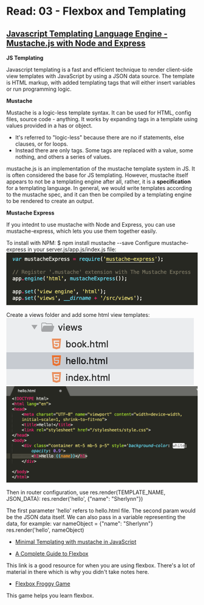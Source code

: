 # Read: 03 - Flexbox and Templating

## [Javascript Templating Language Engine - Mustache.js with Node and Express](https://medium.com/@1sherlynn/javascript-templating-language-and-engine-mustache-js-with-node-and-express-f4c2530e73b2)

**JS Templating**

Javascript templating is a fast and efficient technique to render client-side view templates with JavaScript by using a JSON data source. The template is HTML markup, with added templating tags that will either insert variables or run programming logic. 

**Mustache**

Mustache is a logic-less template syntax. It can be used for HTML, config files, source code - anything. It works by expanding tags in a template using values provided in a has or object.
- It's referred to "logic-less" because there are no if statements, else clauses, or for loops. 
- Instead there are only tags. Some tags are replaced with a value, some nothing, and others a series of values. 

mustache.js is an implementation of the mustache template system in JS. It is often considered the base for JS templating. 
However, mustache itself appears to not be a templating engine after all, rather, it is a **specification** for a templating language. 
In general, we would write templates according to the mustache spec, and it can then be compiled by a templating engine to be rendered to create an output.

**Mustache Express**

If you intednt to use mustache with Node and Express, you can use mustache-express, which lets you use them together easily.

To install with NPM:
$ npm install mustache --save
Configure mustache-express in your server.js/app.js/index.js file:
![Mustache](img-class03/mustache-config.png)

Create a views folder and add some html view templates:
![Mustache view template example files](img-class03/views-example.png)
![Mustache view templates markup](img-class03/mustache-view-templates.png)

Then in router configuration, use res.render(TEMPLATE_NAME, JSON_DATA):
res.render('hello', {"name": "Sherlynn"})

The first parameter 'hello' refers to hello.html file. The second param would be the JSON data itself. We can also pass in a variable representing the data, for example:
var nameObject = {"name": "Sherlynn"}
res.render('hello', nameObject)

- [Minimal Templating with mustache in JavaScript](https://github.com/janl/mustache.js)

- [A Complete Guide to Flexbox](https://css-tricks.com/snippets/css/a-guide-to-flexbox/)

This link is a good resource for when you are using flexbox. There's a lot of material in there which is why you didn't take notes here. 

- [Flexbox Froggy Game](https://flexboxfroggy.com/)

This game helps you learn flexbox.

  